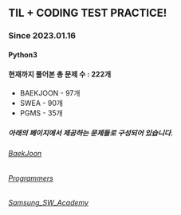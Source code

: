## TIL + CODING TEST PRACTICE!
### Since 2023.01.16
#### Python3
#### 현재까지 풀어본 총 문제 수 : 222개
- BAEKJOON - 97개
- SWEA - 90개
- PGMS - 35개

##### 아래의 페이지에서 제공하는 문제들로 구성되어 있습니다.
###### [BaekJoon](https://www.acmicpc.net/)  
###### [Programmers](https://programmers.co.kr/)  
###### [Samsung_SW_Academy](https://swexpertacademy.com/main/main.do)  
